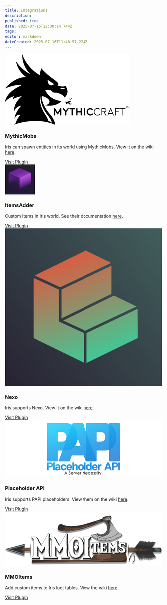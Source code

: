 ```yaml
---
title: Integrations
description: 
published: true
date: 2025-07-16T12:30:14.744Z
tags: 
editor: markdown
dateCreated: 2025-07-16T11:48:57.224Z
---
```


<div class="iris-grid">

  <div class="iris-card">
  <img class="white-logo" src="/iris_docs/integrations/mythicmobs.png" alt="mythicmobs.png">
  <h3>MythicMobs</h3>
  <p>Iris can spawn entities in its world using MythicMobs. View it on the wiki <a href="/doc/iris_docs/compatible/mythicmobs" target="_blank" rel="noopener">here</a>.</p>
  <a class="iris-button" href="https://www.spigotmc.org/resources/%E2%9A%94-mythicmobs-free-version-%E2%96%BAthe-1-custom-mob-creator%E2%97%84.5702/" target="_blank" rel="noopener">Visit Plugin</a>
</div>


  <div class="iris-card">
    <img src="/iris_docs/integrations/itemsadder.png" alt="itemsadder.webp">
    <h3>ItemsAdder</h3>
    <p>Custom Items in Iris world. See their documentation <a href="https://itemsadder.devs.beer/compatibility-with-other-plugins/compatible/iris" target="_blank" rel="noopener">here</a>.</p>
    <a class="iris-button" href="https://www.spigotmc.org/resources/%E2%9C%A8itemsadder%E2%AD%90emotes-mobs-items-armors-hud-gui-emojis-blocks-wings-hats-liquids.73355/" target="_blank" rel="noopener">Visit Plugin</a>
  </div>

  <div class="iris-card">
    <img src="/iris_docs/integrations/nexo.png" alt="nexo.png">
    <h3>Nexo</h3>
    <p>Iris supports Nexo. View it on the wiki <a href="/doc/iris_docs/compatible/nexo" target="_blank" rel="noopener">here</a>.</p>
    <a class="iris-button" href="https://polymart.org/product/6901/nexo" target="_blank" rel="noopener">Visit Plugin</a>
  </div>

  <div class="iris-card">
    <img src="/iris_docs/integrations/placeholderapi.png" alt="placeholderapi.png">
    <h3>Placeholder API</h3>
    <p><p>Iris supports PAPI placeholders. View them on the wiki <a href="/doc/iris_docs/compatible/placeholderapi" target="_blank" rel="noopener">here</a>.</p>
    <a class="iris-button" href="https://www.spigotmc.org/resources/placeholderapi.6245/" target="_blank" rel="noopener">Visit Plugin</a>
  </div>

  <div class="iris-card">
    <img src="/iris_docs/integrations/mmoitems.png" alt="mmoitems.png">
    <h3>MMOItems</h3>
    <p>Add custom items to Iris loot tables. View the wiki <a href="/doc/iris_docs/compatible/mmoitems" target="_blank" rel="noopener">here</a>.</p>
    <a class="iris-button" href="https://www.spigotmc.org/resources/mmoitems.39267/" target="_blank" rel="noopener">Visit Plugin</a>
  </div>

</div>
